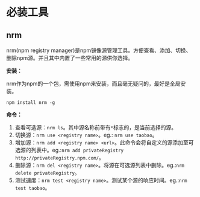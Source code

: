 # 必装工具

## nrm

nrm(npm registry manager)是npm镜像源管理工具。方便查看、添加、切换、删除npm源。并且其中内置了一些常用的源供你选择。

**安装：**

nrm作为npm的一个包，需使用npm来安装，而且毫无疑问的，最好是全局安装。

`npm install nrm -g`

**命令：**

1. 查看可选源：`nrm ls`。其中源名称前带有`*`标志的，是当前选择的源。
2. 切换源：`nrm use <registry name>`。eg.: `nrm use taobao`。
3. 增加源：`nrm add <registry name> <url>`。此命令会将自定义的源添加至可选源的列表中。eg.:`nrm add privateRegistry http://privateRegistry.npm.com/`。
4. 删除源：`nrm del <registry name>`。将源在可选源列表中删除。eg.:`nrm delete privateRegistry`。
5. 测试速度：`nrm test <registry name>`。测试某个源的响应时间。eg.:`nrm test taobao`。
